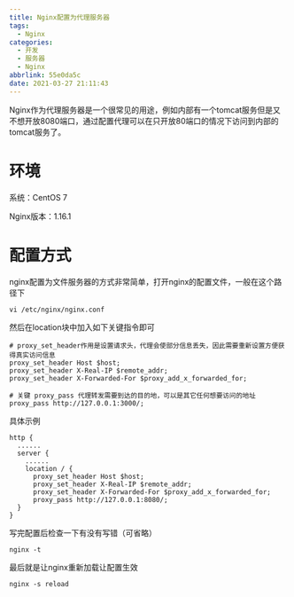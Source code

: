 ```yaml
---
title: Nginx配置为代理服务器
tags:
  - Nginx
categories:
  - 开发
  - 服务器
  - Nginx
abbrlink: 55e0da5c
date: 2021-03-27 21:11:43
---
```


Nginx作为代理服务器是一个很常见的用途，例如内部有一个tomcat服务但是又不想开放8080端口，通过配置代理可以在只开放80端口的情况下访问到内部的tomcat服务了。

<!-- more -->

# 环境

系统：CentOS 7

Nginx版本：1.16.1



# 配置方式

nginx配置为文件服务器的方式非常简单，打开nginx的配置文件，一般在这个路径下

``` shell
vi /etc/nginx/nginx.conf
```

然后在location块中加入如下关键指令即可

```shell
# proxy_set_header作用是设置请求头，代理会使部分信息丢失，因此需要重新设置方便获得真实访问信息
proxy_set_header Host $host;
proxy_set_header X-Real-IP $remote_addr;
proxy_set_header X-Forwarded-For $proxy_add_x_forwarded_for;

# 关键 proxy_pass 代理转发需要到达的目的地，可以是其它任何想要访问的地址
proxy_pass http://127.0.0.1:3000/;
```

具体示例

```shell
http {
  ......
  server {
    ......
    location / {
      proxy_set_header Host $host;
      proxy_set_header X-Real-IP $remote_addr;
      proxy_set_header X-Forwarded-For $proxy_add_x_forwarded_for;
      proxy_pass http://127.0.0.1:8080/;
  }
}
```

写完配置后检查一下有没有写错（可省略）

```shell
nginx -t
```

最后就是让nginx重新加载让配置生效

```shell
nginx -s reload
```